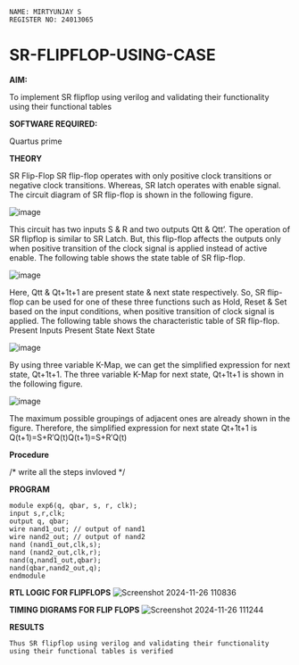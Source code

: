 ```
NAME: MIRTYUNJAY S
REGISTER NO: 24013065
```
# SR-FLIPFLOP-USING-CASE

**AIM:**

To implement  SR flipflop using verilog and validating their functionality using their functional tables

**SOFTWARE REQUIRED:**

Quartus prime

**THEORY**

SR Flip-Flop SR flip-flop operates with only positive clock transitions or negative clock transitions. Whereas, SR latch operates with enable signal. The circuit diagram of SR flip-flop is shown in the following figure.

![image](https://github.com/naavaneetha/SR-FLIPFLOP-USING-CASE/assets/154305477/0f710028-ad52-4d3e-9276-8714cf023a25)

 
This circuit has two inputs S & R and two outputs Qtt & Qtt’. The operation of SR flipflop is similar to SR Latch. But, this flip-flop affects the outputs only when positive transition of the clock signal is applied instead of active enable. The following table shows the state table of SR flip-flop.

![image](https://github.com/naavaneetha/SR-FLIPFLOP-USING-CASE/assets/154305477/dabfc4f4-87e3-4cbc-9472-f89ee1b5ed30)

 
Here, Qtt & Qt+1t+1 are present state & next state respectively. So, SR flip-flop can be used for one of these three functions such as Hold, Reset & Set based on the input conditions, when positive transition of clock signal is applied. The following table shows the characteristic table of SR flip-flop. Present Inputs Present State Next State

![image](https://github.com/naavaneetha/SR-FLIPFLOP-USING-CASE/assets/154305477/dd90d16c-aec5-4290-a586-e2346b1e9eb5)

 
By using three variable K-Map, we can get the simplified expression for next state, Qt+1t+1. The three variable K-Map for next state, Qt+1t+1 is shown in the following figure.

![image](https://github.com/naavaneetha/SR-FLIPFLOP-USING-CASE/assets/154305477/473efad6-d70b-4ca7-aeb7-898bbfca319f)

 
The maximum possible groupings of adjacent ones are already shown in the figure. Therefore, the simplified expression for next state Qt+1t+1 is Q(t+1)=S+R′Q(t)Q(t+1)=S+R′Q(t)

**Procedure**

/* write all the steps invloved */

**PROGRAM**
```
module exp6(q, qbar, s, r, clk);
input s,r,clk; 
output q, qbar;
wire nand1_out; // output of nand1 
wire nand2_out; // output of nand2 
nand (nand1_out,clk,s); 
nand (nand2_out,clk,r); 
nand(q,nand1_out,qbar);
nand(qbar,nand2_out,q);
endmodule
```

**RTL LOGIC FOR FLIPFLOPS**
![Screenshot 2024-11-26 110836](https://github.com/user-attachments/assets/53717ce0-397e-479f-a72c-7651ac276c64)

**TIMING DIGRAMS FOR FLIP FLOPS**
![Screenshot 2024-11-26 111244](https://github.com/user-attachments/assets/4d69816f-0ec3-4527-a786-184399065098)

**RESULTS**
```
Thus SR flipflop using verilog and validating their functionality using their functional tables is verified
```
